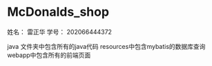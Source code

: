 # McDonalds_shop
姓名： 雷正华
学号： 202066444372

java 文件夹中包含所有的java代码
resources中包含mybatis的数据库查询
webapp中包含所有的前端页面

